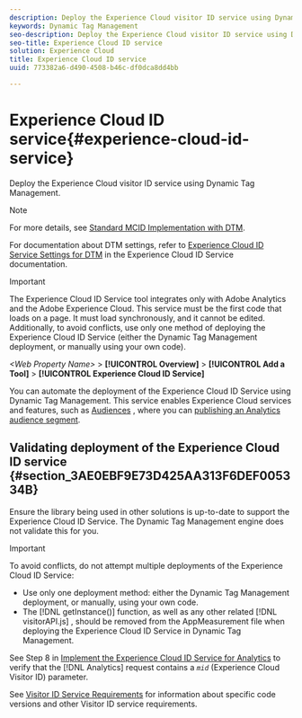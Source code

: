 ```yaml
---
description: Deploy the Experience Cloud visitor ID service using Dynamic Tag Management.
keywords: Dynamic Tag Management
seo-description: Deploy the Experience Cloud visitor ID service using Dynamic Tag Management.
seo-title: Experience Cloud ID service
solution: Experience Cloud
title: Experience Cloud ID service
uuid: 773382a6-d490-4508-b46c-df0dca8dd4bb

---
```


# Experience Cloud ID service{#experience-cloud-id-service}

Deploy the Experience Cloud visitor ID service using Dynamic Tag Management.

>[!NOTE]
>
>For more details, see [Standard MCID Implementation with DTM](https://docs.adobe.com/content/help/en/id-service/using/implementation/standard.html).

For documentation about DTM settings, refer to [Experience Cloud ID Service Settings for DTM](https://docs.adobe.com/content/help/en/id-service/using/implementation/standard.html) in the Experience Cloud ID Service documentation.

>[!IMPORTANT]
>
>The Experience Cloud ID Service tool integrates only with Adobe Analytics and the Adobe Experience Cloud. This service must be the first code that loads on a page. It must load synchronously, and it cannot be edited. Additionally, to avoid conflicts, use only one method of deploying the Experience Cloud ID Service (either the Dynamic Tag Management deployment, or manually using your own code).

*&lt;Web Property Name&gt;* > **[!UICONTROL Overview]** > **[!UICONTROL Add a Tool]** > **[!UICONTROL Experience Cloud ID Service]**

You can automate the deployment of the Experience Cloud ID Service using Dynamic Tag Management. This service enables Experience Cloud services and features, such as [Audiences](https://docs.adobe.com/content/help/en/core-services/interface/audiences/audience-library.html) , where you can [publishing an Analytics audience segment](https://docs.adobe.com/content/help/en/analytics/components/segmentation/segmentation-workflow/seg-publish.html).

## Validating deployment of the Experience Cloud ID service {#section_3AE0EBF9E73D425AA313F6DEF005334B}

Ensure the library being used in other solutions is up-to-date to support the Experience Cloud ID Service. The Dynamic Tag Management engine does not validate this for you.

>[!IMPORTANT]
>
>To avoid conflicts, do not attempt multiple deployments of the Experience Cloud ID Service:
>* Use only one deployment method: either the Dynamic Tag Management deployment, or manually, using your own code. 
>* The [!DNL getInstance()] function, as well as any other related [!DNL visitorAPI.js] , should be removed from the AppMeasurement file when deploying the Experience Cloud ID Service in Dynamic Tag Management. 
>

See Step 8 in [Implement the Experience Cloud ID Service for Analytics](https://docs.adobe.com/content/help/en/id-service/using/implementation/setup-analytics.html) to verify that the [!DNL Analytics] request contains a *`mid`* (Experience Cloud Visitor ID) parameter.

See [Visitor ID Service Requirements](https://docs.adobe.com/content/help/en/id-service/using/reference/requirements.html) for information about specific code versions and other Visitor ID service requirements. 
